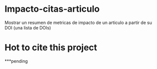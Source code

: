 # Impacto-citas-articulo
Mostrar un resumen de metricas de impacto de un articulo a partir de su DOI (una lista de DOIs)

# Hot to cite this project
***pending
